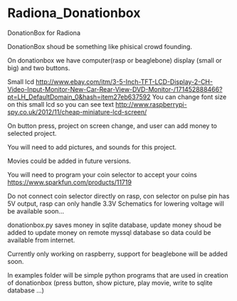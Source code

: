 # Radiona_Donationbox
DonationBox for Radiona

DonationBox shoud be something like phisical crowd founding.

On donationbox we have computer(rasp or beaglebone) display (small or big) and two buttons.

Small lcd
http://www.ebay.com/itm/3-5-Inch-TFT-LCD-Display-2-CH-Video-Input-Monitor-New-Car-Rear-View-DVD-Monitor-/171452888466?pt=LH_DefaultDomain_0&hash=item27eb637592
You can change font size on this small lcd so you can see text
http://www.raspberrypi-spy.co.uk/2012/11/cheap-miniature-lcd-screen/

On button press, project on screen change, and user can add money to selected project.

You will need to add pictures, and sounds for this project.

Movies could be added in future versions.

You will need to program your coin selector to accept your coins
https://www.sparkfun.com/products/11719

Do not connect coin selector directly on rasp, con selector on pulse pin has 5V output, rasp can only handle 3.3V
Schematics for lowering voltage will be available soon...

donationbox.py saves money in sqlite database, update money shoud be added to update money on remote myssql database so data could be available from internet.

Currently only working on raspberry, support for beaglebone will be added soon.

In examples folder will be simple python programs that are used in creation of donationbox (press button, show picture, play movie, write to sqlite database ...)
